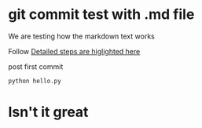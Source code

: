 # git commit test with .md file

We are testing how the markdown text works

Follow [Detailed steps are higlighted here](https://towardsdatascience.com/how-to-create-the-most-awesome-development-setup-for-data-science-using-atom-261113b46be8)  

post first commit



```
python hello.py
```
# Isn't it great
